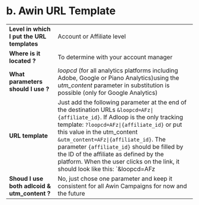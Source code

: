 # b. Awin URL Template

|||
|-|-|
|**Level in which I put the URL templates**| Account or Affiliate level  |
|  **Where is it located ?**  | To determine with your account manager |
|**What parameters should I use ?**|  _loopcd_ (for all analytics platforms including Adobe, Google or Piano Analytics)using the  _utm_content_  parameter in substitution is possible (only for Google Analytics) |
|**URL template**| Just add the following parameter at the end of the destination URLs `&loopcd=AFz\|{affiliate_id}`. If Adloop is the only tracking template: `?loopcd=AFz\|{affiliate_id}` or put this value in the utm_content `&utm_content=AFz\|{affiliate_id}`. The parameter `{affiliate_id}` should be filled by the ID of the affiliate as defined by the platform. When the user clicks on the link, it should look like this: `&loopcd=AFz|01234` |
| **Shoud I use both adlcoid & utm_content ?**| No, just chose one parameter and keep it consistent for all Awin Campaigns for now and the future  |